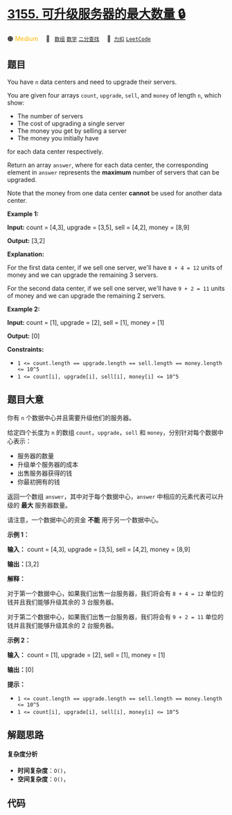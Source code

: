 # [3155. 可升级服务器的最大数量 🔒](https://2xiao.github.io/leetcode-js/problem/3155.html)

🟠 <font color=#ffb800>Medium</font>&emsp; 🔖&ensp; [`数组`](/tag/array.md) [`数学`](/tag/math.md) [`二分查找`](/tag/binary-search.md)&emsp; 🔗&ensp;[`力扣`](https://leetcode.cn/problems/maximum-number-of-upgradable-servers) [`LeetCode`](https://leetcode.com/problems/maximum-number-of-upgradable-servers)

## 题目

You have `n` data centers and need to upgrade their servers.

You are given four arrays `count`, `upgrade`, `sell`, and `money` of length
`n`, which show:

  * The number of servers
  * The cost of upgrading a single server
  * The money you get by selling a server
  * The money you initially have

for each data center respectively.

Return an array `answer`, where for each data center, the corresponding
element in `answer` represents the **maximum** number of servers that can be
upgraded.

Note that the money from one data center **cannot** be used for another data
center.



**Example 1:**

**Input:** count = [4,3], upgrade = [3,5], sell = [4,2], money = [8,9]

**Output:** [3,2]

**Explanation:**

For the first data center, if we sell one server, we'll have `8 + 4 = 12`
units of money and we can upgrade the remaining 3 servers.

For the second data center, if we sell one server, we'll have `9 + 2 = 11`
units of money and we can upgrade the remaining 2 servers.

**Example 2:**

**Input:** count = [1], upgrade = [2], sell = [1], money = [1]

**Output:** [0]



**Constraints:**

  * `1 <= count.length == upgrade.length == sell.length == money.length <= 10^5`
  * `1 <= count[i], upgrade[i], sell[i], money[i] <= 10^5`


## 题目大意

你有 `n` 个数据中心并且需要升级他们的服务器。

给定四个长度为 `n` 的数组 `count`，`upgrade`，`sell` 和 `money`，分别针对每个数据中心表示：

  * 服务器的数量
  * 升级单个服务器的成本
  * 出售服务器获得的钱
  * 你最初拥有的钱

返回一个数组 `answer`，其中对于每个数据中心，`answer` 中相应的元素代表可以升级的 **最大** 服务器数量。

请注意，一个数据中心的资金 **不能** 用于另一个数据中心。



**示例 1：**

**输入：** count = [4,3], upgrade = [3,5], sell = [4,2], money = [8,9]

**输出：**[3,2]

**解释：**

对于第一个数据中心，如果我们出售一台服务器，我们将会有 `8 + 4 = 12` 单位的钱并且我们能够升级其余的 3 台服务器。

对于第二个数据中心，如果我们出售一台服务器，我们将会有 `9 + 2 = 11` 单位的钱并且我们能够升级其余的 2 台服务器。

**示例 2：**

**输入：** count = [1], upgrade = [2], sell = [1], money = [1]

**输出：**[0]



**提示：**

  * `1 <= count.length == upgrade.length == sell.length == money.length <= 10^5`
  * `1 <= count[i], upgrade[i], sell[i], money[i] <= 10^5`


## 解题思路

#### 复杂度分析

- **时间复杂度**：`O()`，
- **空间复杂度**：`O()`，

## 代码

```javascript

```